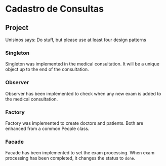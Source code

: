 # Cadastro de Consultas

## Project
Unisinos says: Do stuff, but please use at least four design patterns

### Singleton
Singleton was implemented in the medical consultation. It will be a unique object up to the end of the consultation.

### Observer
Observer has been implemented to check when any new exam is added to the medical consultation. 

### Factory
Factory was implemented to create doctors and patients. Both are enhanced from a common People class. 

### Facade
Facade has been implemented to set the exam processing. When exam processing has been completed, it changes the status to `done`.


